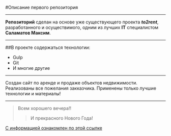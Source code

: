 #Описание первого репозитория 
___
__Репозиторий__ сделан на основе уже существующего проекта ___to2rent___, разработанного и осуществимого, одним из лучших __IT__ специалистом __Саламатов Максим__.
___
##В проекте содержаться технологии:
* Gulp
* Git
* И многие другие
___
Создан сайт по аренде и продаже объектов недвижимости. Реализованы все пожелания закказчика. Применены только лучшие технологии и материалы!
___

>Всем хорошего вечера!!
>>И прекрасного Нового Года!

[С информацией ознакомлен по этой ссылке](https://www.youtube.com/watch?v=syrGPPekLHQ)